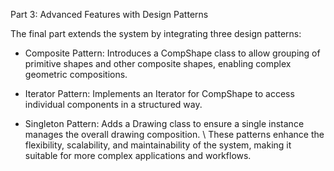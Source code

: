 Part 3: Advanced Features with Design Patterns

The final part extends the system by integrating three design patterns:

- Composite Pattern: Introduces a CompShape class to allow grouping of primitive shapes and other composite shapes, enabling complex geometric compositions.

- Iterator Pattern: Implements an Iterator for CompShape to access individual components in a structured way.

- Singleton Pattern: Adds a Drawing class to ensure a single instance manages the overall drawing composition. \\
These patterns enhance the flexibility, scalability, and maintainability of the system, making it suitable for more complex applications and workflows.
